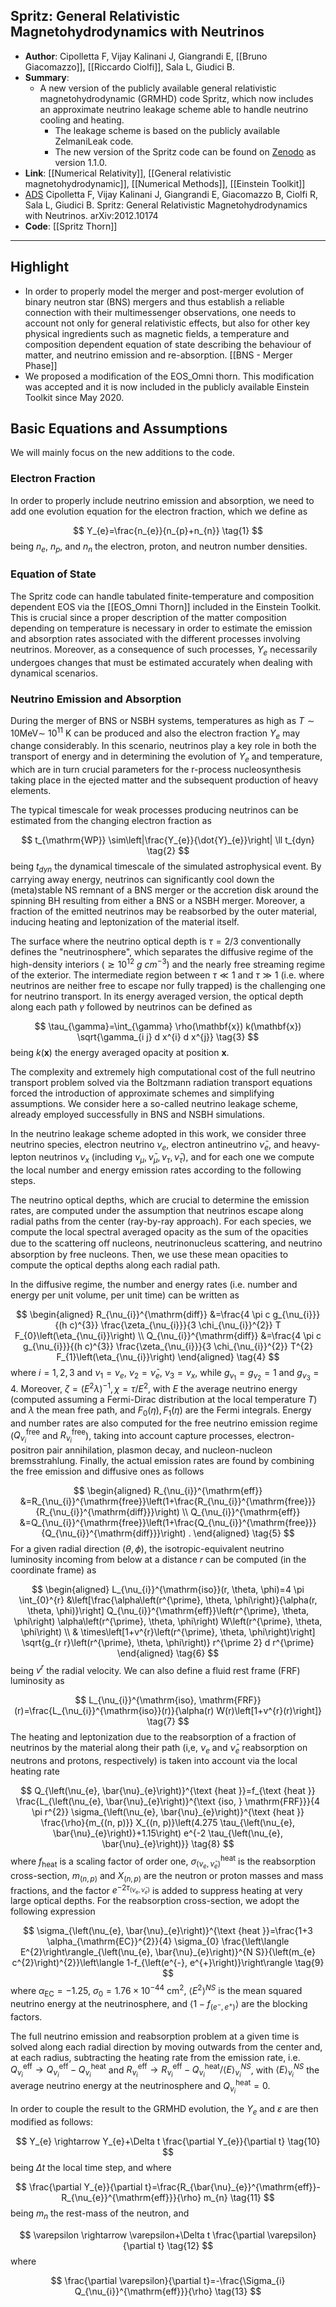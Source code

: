 ## Spritz: General Relativistic Magnetohydrodynamics with Neutrinos

- **Author**: Cipolletta F, Vijay Kalinani J, Giangrandi E, [[Bruno Giacomazzo]], [[Riccardo Ciolfi]], Sala L, Giudici B.
- **Summary**:
	- A new version of the publicly available general relativistic magnetohydrodynamic (GRMHD) code Spritz, which now includes an approximate neutrino leakage scheme able to handle neutrino cooling and heating.
		- The leakage scheme is based on the publicly available ZelmaniLeak code.
		- The new version of the Spritz code can be found on [Zenodo](https://zenodo.org/record/4350072#.X-FmIC0RrfY) as version 1.1.0.
- **Link**: [[Numerical Relativity]], [[General relativistic magnetohydrodynamic]], [[Numerical Methods]], [[Einstein Toolkit]]
- [ADS](https://ui.adsabs.harvard.edu/abs/2020arXiv201210174C/abstract) Cipolletta F, Vijay Kalinani J, Giangrandi E, Giacomazzo B, Ciolfi R, Sala L, Giudici B. Spritz: General Relativistic Magnetohydrodynamics with Neutrinos. arXiv:2012.10174
- **Code**: [[Spritz Thorn]]

___

## Highlight

- In order to properly model the merger and post-merger evolution of binary neutron star (BNS) mergers and thus establish a reliable connection with their multimessenger observations, one needs to account not only for general relativistic effects, but also for other key physical ingredients such as magnetic fields, a temperature and composition dependent equation of state describing the behaviour of matter, and neutrino emission and re-absorption. [[BNS - Merger Phase]]
- We proposed a modification of the EOS_Omni thorn. This modification was accepted and it is now included in the publicly available Einstein Toolkit since May 2020.

## Basic Equations and Assumptions

We will mainly focus on the new additions to the code.

### Electron Fraction

In order to properly include neutrino emission and absorption, we need to add one evolution equation for the electron fraction, which we define as

$$
Y_{e}=\frac{n_{e}}{n_{p}+n_{n}} \tag{1}
$$
being $n_{e}$, $n_{p}$, and $n_{n}$ the electron, proton, and neutron number densities.


### Equation of State

The Spritz code can handle tabulated finite-temperature and composition dependent EOS via the [[EOS_Omni Thorn]] included in the Einstein Toolkit. This is crucial since a proper description of the matter composition depending on temperature is necessary in order to estimate the emission and absorption rates associated with the different processes involving neutrinos. Moreover, as a consequence of such processes, $Y_{e}$ necessarily undergoes changes that must be estimated accurately when dealing with dynamical scenarios.

### Neutrino Emission and Absorption

During the merger of BNS or NSBH systems, temperatures as high as $T \sim 10 \mathrm{MeV} \sim$ $10^{11} \mathrm{~K}$ can be produced and also the electron fraction $Y_{e}$ may change considerably. In this scenario, neutrinos play a key role in both the transport of energy and in determining the evolution of $Y_{e}$ and temperature, which are in turn crucial parameters for the r-process nucleosynthesis taking place in the ejected matter and the subsequent production of heavy elements.

The typical timescale for weak processes producing neutrinos can be estimated from the changing electron fraction as

$$
t_{\mathrm{WP}} \sim\left|\frac{Y_{e}}{\dot{Y}_{e}}\right| \ll t_{dyn} \tag{2}
$$
being $t_{dyn}$ the dynamical timescale of the simulated astrophysical event. By carrying away energy, neutrinos can significantly cool down the (meta)stable NS remnant of a BNS merger or the accretion disk around the spinning BH resulting from either a BNS or a NSBH merger. Moreover, a fraction of the emitted neutrinos may be reabsorbed by the outer material, inducing heating and leptonization of the material itself.

The surface where the neutrino optical depth is $\tau=2 / 3$ conventionally defines the "neutrinosphere", which separates the diffusive regime of the high-density interiors ($\gtrsim 10^{12} ~g~cm^{-3}$) and the nearly free streaming regime of the exterior. The intermediate region between $\tau \ll 1$ and $\tau \gg 1$ (i.e. where neutrinos are neither free to escape nor fully trapped) is the challenging one for neutrino transport. In its energy averaged version, the optical depth along each path $\gamma$ followed by neutrinos can be defined as

$$
\tau_{\gamma}=\int_{\gamma} \rho(\mathbf{x}) k(\mathbf{x}) \sqrt{\gamma_{i j} d x^{i} d x^{j}} \tag{3}
$$
being $k(\mathbf{x})$ the energy averaged opacity at position $\mathbf{x}$.

The complexity and extremely high computational cost of the full neutrino transport problem solved via the Boltzmann radiation transport equations forced the introduction of approximate schemes and simplifying assumptions. We consider here a so-called neutrino leakage scheme, already employed successfully in BNS and NSBH simulations.

In the neutrino leakage scheme adopted in this work, we consider three neutrino species, electron neutrino $\nu_{e}$, electron antineutrino $\bar{\nu}_{e}$, and heavy-lepton neutrinos $\nu_{x}$ (including $\nu_{\mu}, \bar{\nu}_{\mu}, \nu_{\tau}, \bar{\nu}_{\tau}$), and for each one we compute the local number and energy emission rates according to the following steps.

The neutrino optical depths, which are crucial to determine the emission rates, are computed under the assumption that neutrinos escape along radial paths from the center (ray-by-ray approach). For each species, we compute the local spectral averaged opacity as the sum of the opacities due to the scattering oﬀ nucleons, neutrinonucleus scattering, and neutrino absorption by free nucleons. Then, we use these mean opacities to compute the optical depths along each radial path.

In the diffusive regime, the number and energy rates (i.e. number and energy per unit volume, per unit time) can be written as

$$
\begin{aligned}
R_{\nu_{i}}^{\mathrm{diff}} &=\frac{4 \pi c g_{\nu_{i}}}{(h c)^{3}} \frac{\zeta_{\nu_{i}}}{3 \chi_{\nu_{i}}^{2}} T F_{0}\left(\eta_{\nu_{i}}\right) \\
Q_{\nu_{i}}^{\mathrm{diff}} &=\frac{4 \pi c g_{\nu_{i}}}{(h c)^{3}} \frac{\zeta_{\nu_{i}}}{3 \chi_{\nu_{i}}^{2}} T^{2} F_{1}\left(\eta_{\nu_{i}}\right)
\end{aligned} \tag{4}
$$
where $i=1,2,3$ and $\nu_{1}=\nu_{e}$, $\nu_{2}=\bar{\nu}_{e}$, $\nu_{3}=\nu_{x}$, while $g_{\nu_{1}}=g_{\nu_{2}}=1$ and $g_{\nu_{3}}=4$. Moreover, $\zeta=\left(E^{2} \lambda\right)^{-1}, \chi=\tau / E^{2}$, with $E$ the average neutrino energy (computed assuming a Fermi-Dirac distribution at the local temperature $T$) and $\lambda$ the mean free path, and $F_{0}(\eta), F_{1}(\eta)$ are the Fermi integrals. Energy and number rates are also computed for the free neutrino emission regime ($Q_{\nu_{i}}^{\mathrm{free}}$ and $R_{\nu_{i}}^{\mathrm{free}}$), taking into account capture processes, electron-positron pair annihilation, plasmon decay, and nucleon-nucleon bremsstrahlung. Finally, the actual emission rates are found by combining the free emission and diffusive ones as follows

$$
\begin{aligned}
R_{\nu_{i}}^{\mathrm{eff}} &=R_{\nu_{i}}^{\mathrm{free}}\left(1+\frac{R_{\nu_{i}}^{\mathrm{free}}}{R_{\nu_{i}}^{\mathrm{diff}}}\right) \\
Q_{\nu_{i}}^{\mathrm{eff}} &=Q_{\nu_{i}}^{\mathrm{free}}\left(1+\frac{Q_{\nu_{i}}^{\mathrm{free}}}{Q_{\nu_{i}}^{\mathrm{diff}}}\right) .
\end{aligned} \tag{5}
$$
For a given radial direction $(\theta, \phi)$, the isotropic-equivalent neutrino luminosity incoming from below at a distance $r$ can be computed (in the coordinate frame) as

$$
\begin{aligned}
L_{\nu_{i}}^{\mathrm{iso}}(r, \theta, \phi)=4 \pi \int_{0}^{r} &\left[\frac{\alpha\left(r^{\prime}, \theta, \phi\right)}{\alpha(r, \theta, \phi)}\right] Q_{\nu_{i}}^{\mathrm{eff}}\left(r^{\prime}, \theta, \phi\right) \alpha\left(r^{\prime}, \theta, \phi\right) W\left(r^{\prime}, \theta, \phi\right) \\
& \times\left[1+v^{r}\left(r^{\prime}, \theta, \phi\right)\right] \sqrt{g_{r r}\left(r^{\prime}, \theta, \phi\right)} r^{\prime 2} d r^{\prime}
\end{aligned} \tag{6}
$$
being $v^{r}$ the radial velocity. We can also define a fluid rest frame (FRF) luminosity as

$$
L_{\nu_{i}}^{\mathrm{iso}, \mathrm{FRF}}(r)=\frac{L_{\nu_{i}}^{\mathrm{iso}}(r)}{\alpha(r) W(r)\left[1+v^{r}(r)\right]} \tag{7}
$$
The heating and leptonization due to the reabsorption of a fraction of neutrinos by the material along their path (i,e, $\nu_{e}$ and $\bar{\nu}_{e}$ reabsorption on neutrons and protons, respectively) is taken into account via the local heating rate

$$
Q_{\left(\nu_{e}, \bar{\nu}_{e}\right)}^{\text {heat }}=f_{\text {heat }} \frac{L_{\left(\nu_{e}, \bar{\nu}_{e}\right)}^{\text {iso, } \mathrm{FRF}}}{4 \pi r^{2}} \sigma_{\left(\nu_{e}, \bar{\nu}_{e}\right)}^{\text {heat }} \frac{\rho}{m_{(n, p)}} X_{(n, p)}\left(4.275 \tau_{\left(\nu_{e}, \bar{\nu}_{e}\right)}+1.15\right) e^{-2 \tau_{\left(\nu_{e}, \bar{\nu}_{e}\right)}} \tag{8}
$$
where $f_{\text {heat}}$ is a scaling factor of order one, $\sigma_{\left(\nu_{e}, \bar{\nu}_{e}\right)}^{\text {heat}}$ is the reabsorption cross-section, $m_{(n, p)}$ and $X_{(n, p)}$ are the neutron or proton masses and mass fractions, and the factor $e^{-2 \tau_{\left(\nu_{e}, \bar{\nu}_{e}\right)}}$ is added to suppress heating at very large optical depths. For the reabsorption cross-section, we adopt the following expression

$$
\sigma_{\left(\nu_{e}, \bar{\nu}_{e}\right)}^{\text {heat }}=\frac{1+3 \alpha_{\mathrm{EC}}^{2}}{4} \sigma_{0} \frac{\left\langle E^{2}\right\rangle_{\left(\nu_{e}, \bar{\nu}_{e}\right)}^{N S}}{\left(m_{e} c^{2}\right)^{2}}\left\langle 1-f_{\left(e^{-}, e^{+}\right)}\right\rangle \tag{9}
$$
where $\alpha_{\mathrm{EC}}= −1.25$, $\sigma_{0}=1.76 \times 10^{-44} \mathrm{~cm}^{2}$, $\left\langle E^{2}\right\rangle^{N S}$ is the mean squared neutrino energy at the neutrinosphere, and $\left\langle 1-f_{\left(e^{-}, e^{+}\right)}\right\rangle$ are the blocking factors.

The full neutrino emission and reabsorption problem at a given time is solved along each radial direction by moving outwards from the center and, at each radius, subtracting the heating rate from the emission rate, i.e. $Q_{\nu_{i}}^{\mathrm{eff}} \rightarrow Q_{\nu_{i}}^{\mathrm{eff}}-Q_{\nu_{i}}^{\mathrm{heat}}$ and $R_{\nu_{i}}^{\mathrm{eff}} \rightarrow R_{\nu_{i}}^{\mathrm{eff}}-Q_{\nu_{i}}^{\mathrm{heat}} /\langle E\rangle_{\nu_{i}}^{N S}$, with $\langle E\rangle_{\nu_{i}}^{N S}$ the average neutrino energy at the neutrinosphere and $Q_{\nu_{i}}^{\mathrm{heat}}=0$.

In order to couple the result to the GRMHD evolution, the $Y_{e}$ and $\varepsilon$ are then modified as follows:

$$
Y_{e} \rightarrow Y_{e}+\Delta t \frac{\partial Y_{e}}{\partial t} \tag{10}
$$
being $\Delta t$ the local time step, and where

$$
\frac{\partial Y_{e}}{\partial t}=\frac{R_{\bar{\nu}_{e}}^{\mathrm{eff}}-R_{\nu_{e}}^{\mathrm{eff}}}{\rho} m_{n} \tag{11}
$$
being $m_{n}$ the rest-mass of the neutron, and

$$
\varepsilon \rightarrow \varepsilon+\Delta t \frac{\partial \varepsilon}{\partial t} \tag{12}
$$
where

$$
\frac{\partial \varepsilon}{\partial t}=-\frac{\Sigma_{i} Q_{\nu_{i}}^{\mathrm{eff}}}{\rho} \tag{13}
$$
